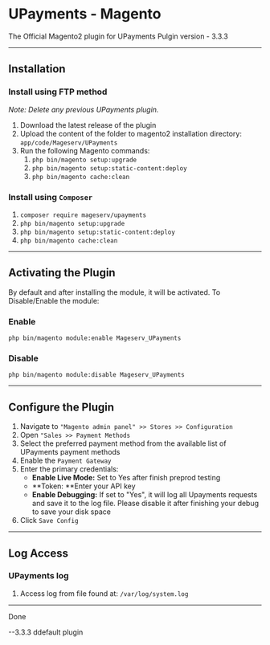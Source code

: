 # UPayments - Magento

The Official Magento2 plugin for UPayments
Pulgin version - 3.3.3

---

## Installation

### Install using FTP method

*Note: Delete any previous UPayments plugin.*

1. Download the latest release of the plugin
2. Upload the content of the folder to magento2 installation directory: `app/code/Mageserv/UPayments`
3. Run the following Magento commands:
   1. `php bin/magento setup:upgrade`
   2. `php bin/magento setup:static-content:deploy`
   3. `php bin/magento cache:clean`

### Install using `Composer`

1. `composer require mageserv/upayments`
2. `php bin/magento setup:upgrade`
3. `php bin/magento setup:static-content:deploy`
4. `php bin/magento cache:clean`

---

## Activating the Plugin

By default and after installing the module, it will be activated.
To Disable/Enable the module:

### Enable

`php bin/magento module:enable Mageserv_UPayments`

### Disable

`php bin/magento module:disable Mageserv_UPayments`

---

## Configure the Plugin

1. Navigate to `"Magento admin panel" >> Stores >> Configuration`
2. Open `"Sales >> Payment Methods`
3. Select the preferred payment method from the available list of UPayments payment methods
4. Enable the `Payment Gateway`
5. Enter the primary credentials:
   - **Enable Live Mode:** Set to Yes after finish preprod testing
   - **Token: **Enter your API key
   - **Enable Debugging:** If set to "Yes", it will log all Upayments requests and save it to the log file. Please disable it after finishing your debug to save your disk space
6. Click `Save Config`

---

## Log Access

### UPayments log

1. Access log from file found at: `/var/log/system.log`

---

Done

--3.3.3
ddefault plugin